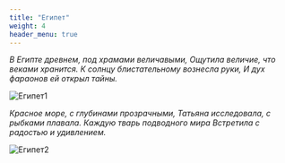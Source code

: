 ```yaml
---
title: "Египет"
weight: 4
header_menu: true
---
```



_В Египте древнем, под храмами величавыми,_
_Ощутила величие, что веками хранится._
_К солнцу блистательному вознесла руки,_
_И дух фараонов ей открыл тайны._

![Египет1](~/atm/static/images/IMG_20240801_142947_813.jpg)

_Красное море, с глубинами прозрачными,_
_Татьяна исследовала, с рыбками плавала._
_Каждую тварь подводного мира_
_Встретила с радостью и удивлением._

![Египет2](images/IMG_20240801_142947_820.jpg)
